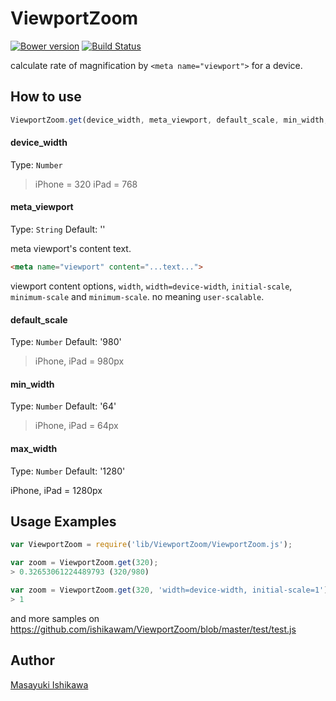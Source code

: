 # ViewportZoom

[![Bower version](https://badge.fury.io/bo/viewport-zoom.svg)](http://badge.fury.io/bo/viewport-zoom)
[![Build Status](https://travis-ci.org/ishikawam/ViewportZoom.png?branch=master)](https://travis-ci.org/ishikawam/ViewportZoom)

calculate rate of magnification by `<meta name="viewport">` for a device.

## How to use

```js
ViewportZoom.get(device_width, meta_viewport, default_scale, min_width, max_width);
```

#### device_width
Type: `Number`

> iPhone = 320
> iPad = 768

#### meta_viewport
Type: `String` Default: ''

meta viewport's content text.

```html
<meta name="viewport" content="...text...">
```

viewport content options, `width`, `width=device-width`, `initial-scale`, `minimum-scale` and `minimum-scale`.
no meaning `user-scalable`.

#### default_scale
Type: `Number` Default: '980'

> iPhone, iPad = 980px

#### min_width
Type: `Number` Default: '64'

> iPhone, iPad = 64px

#### max_width
Type: `Number` Default: '1280'

iPhone, iPad = 1280px


## Usage Examples

```js
var ViewportZoom = require('lib/ViewportZoom/ViewportZoom.js');

var zoom = ViewportZoom.get(320);
> 0.32653061224489793 (320/980)

var zoom = ViewportZoom.get(320, 'width=device-width, initial-scale=1');
> 1
```

and more samples on https://github.com/ishikawam/ViewportZoom/blob/master/test/test.js

## Author

[Masayuki Ishikawa](https://github.com/ishikawam)
